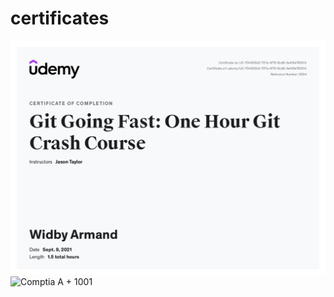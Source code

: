 # certificates


![git udemy](/UC-704303b3-737a-4f70-8cd8-3e40fa76031c.jpeg)
![Comptia A + 1001](https://github.com/widbyarmand/certificates/blob/main/Comptia%20A%20%2B%20.jpeg)

